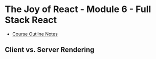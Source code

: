 # The Joy of React - Module 6 - Full Stack React

- [Course Outline Notes](../course-notes.md)

## Client vs. Server Rendering
